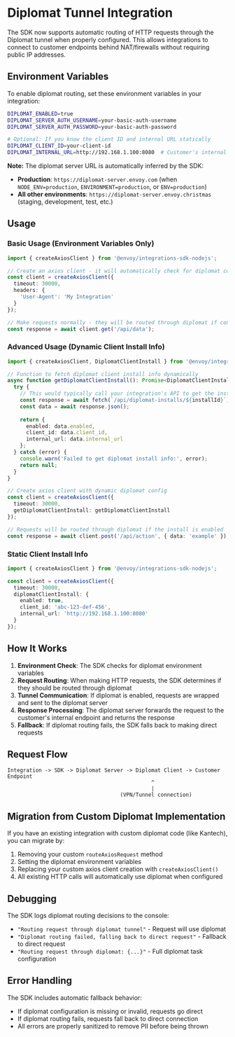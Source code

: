 # Diplomat Tunnel Integration

The SDK now supports automatic routing of HTTP requests through the Diplomat tunnel when properly configured. This allows integrations to connect to customer endpoints behind NAT/firewalls without requiring public IP addresses.

## Environment Variables

To enable diplomat routing, set these environment variables in your integration:

```bash
DIPLOMAT_ENABLED=true
DIPLOMAT_SERVER_AUTH_USERNAME=your-basic-auth-username
DIPLOMAT_SERVER_AUTH_PASSWORD=your-basic-auth-password

# Optional: If you know the client ID and internal URL statically
DIPLOMAT_CLIENT_ID=your-client-id
DIPLOMAT_INTERNAL_URL=http://192.168.1.100:8080  # Customer's internal endpoint
```

**Note:** The diplomat server URL is automatically inferred by the SDK:
- **Production**: `https://diplomat-server.envoy.com` (when `NODE_ENV=production`, `ENVIRONMENT=production`, or `ENV=production`)
- **All other environments**: `https://diplomat-server.envoy.christmas` (staging, development, test, etc.)

## Usage

### Basic Usage (Environment Variables Only)

```typescript
import { createAxiosClient } from '@envoy/integrations-sdk-nodejs';

// Create an axios client - it will automatically check for diplomat config
const client = createAxiosClient({
  timeout: 30000,
  headers: {
    'User-Agent': 'My Integration'
  }
});

// Make requests normally - they will be routed through diplomat if configured
const response = await client.get('/api/data');
```

### Advanced Usage (Dynamic Client Install Info)

```typescript
import { createAxiosClient, DiplomatClientInstall } from '@envoy/integrations-sdk-nodejs';

// Function to fetch diplomat client install info dynamically
async function getDiplomatClientInstall(): Promise<DiplomatClientInstall | null> {
  try {
    // This would typically call your integration's API to get the install info
    const response = await fetch(`/api/diplomat-installs/${installId}`);
    const data = await response.json();
    
    return {
      enabled: data.enabled,
      client_id: data.client_id,
      internal_url: data.internal_url
    };
  } catch (error) {
    console.warn('Failed to get diplomat install info:', error);
    return null;
  }
}

// Create axios client with dynamic diplomat config
const client = createAxiosClient({
  timeout: 30000,
  getDiplomatClientInstall: getDiplomatClientInstall
});

// Requests will be routed through diplomat if the install is enabled
const response = await client.post('/api/action', { data: 'example' });
```

### Static Client Install Info

```typescript
import { createAxiosClient } from '@envoy/integrations-sdk-nodejs';

const client = createAxiosClient({
  timeout: 30000,
  diplomatClientInstall: {
    enabled: true,
    client_id: 'abc-123-def-456',
    internal_url: 'http://192.168.1.100:8080'
  }
});
```

## How It Works

1. **Environment Check**: The SDK checks for diplomat environment variables
2. **Request Routing**: When making HTTP requests, the SDK determines if they should be routed through diplomat
3. **Tunnel Communication**: If diplomat is enabled, requests are wrapped and sent to the diplomat server
4. **Response Processing**: The diplomat server forwards the request to the customer's internal endpoint and returns the response
5. **Fallback**: If diplomat routing fails, the SDK falls back to making direct requests

## Request Flow

```
Integration -> SDK -> Diplomat Server -> Diplomat Client -> Customer Endpoint
                                              ^
                                              |
                                    (VPN/Tunnel connection)
```

## Migration from Custom Diplomat Implementation

If you have an existing integration with custom diplomat code (like Kantech), you can migrate by:

1. Removing your custom `routeAxiosRequest` method
2. Setting the diplomat environment variables
3. Replacing your custom axios client creation with `createAxiosClient()`
4. All existing HTTP calls will automatically use diplomat when configured

## Debugging

The SDK logs diplomat routing decisions to the console:
- `"Routing request through diplomat tunnel"` - Request will use diplomat
- `"Diplomat routing failed, falling back to direct request"` - Fallback to direct request
- `"Routing request through diplomat: {...}"` - Full diplomat task configuration

## Error Handling

The SDK includes automatic fallback behavior:
- If diplomat configuration is missing or invalid, requests go direct
- If diplomat routing fails, requests fall back to direct connection
- All errors are properly sanitized to remove PII before being thrown